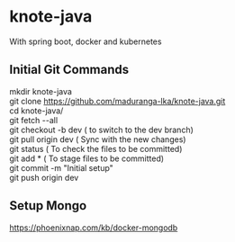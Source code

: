 # knote-java

With spring boot, docker and kubernetes

## Initial Git Commands
mkdir knote-java  
git clone https://github.com/maduranga-lka/knote-java.git  
cd knote-java/  
git fetch --all  
git checkout -b dev  ( to switch to the dev branch)  
git pull origin dev ( Sync with the new changes)  
git status ( To check the files to be committed)  
git add * ( To stage files to be committed)  
git commit -m "Initial setup"  
git push origin dev  


## Setup Mongo
https://phoenixnap.com/kb/docker-mongodb

